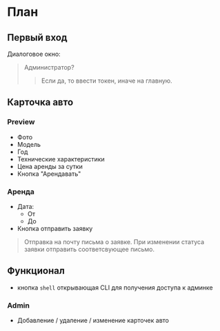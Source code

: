 # План

## Первый вход

Диалоговое окно:

> Администратор?
>> Если да, то ввести токен, иначе на главную.

## Карточка авто

### Preview
* Фото
* Модель
* Год
* Технические характеристики
* Цена аренды за сутки
* Кнопка "Арендавать"

### Аренда
* Дата:
    * От
    * До
* Кнопка отправить заявку

> Отправка на почту письма о заявке.
> При изменении статуса заявки отправить соответсвующее письмо.

## Функционал

* кнопка `shell` открывающая CLI для получения доступа к админке

### Admin
* Добавление / удаление / изменение карточек авто
